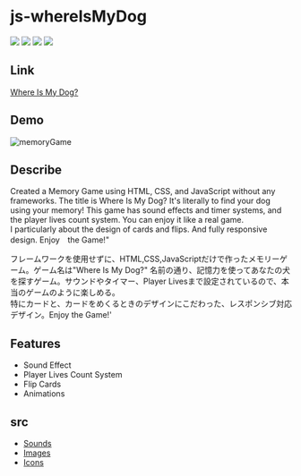 # js-whereIsMyDog

<img src="https://img.shields.io/badge/-HTML5-E34F26.svg?logo=html5&style=flat&logoColor=fff"> <img src="https://img.shields.io/badge/-CSS3-1572B6.svg?logo=css3&style=flat"> <img src="https://img.shields.io/badge/-JavaScript-black.svg?logo=javascript&style=flat"> <img src="https://img.shields.io/badge/-webpack-2E5E82.svg?logo=webpack&style=flat&">

## Link
[Where Is My Dog?](https://js-whereismydog.onrender.com/)


## Demo

![memoryGame](https://user-images.githubusercontent.com/75118062/225224460-4c41da99-960e-4214-ad90-5f6c6e489dc0.gif)



## Describe

Created a Memory Game using HTML, CSS, and JavaScript without any frameworks. The title is Where Is My Dog? It's literally to find your dog using your memory! This game has sound effects and timer systems, and the player lives count system. You can enjoy it like a real game.<br/>
I particularly about the design of cards and flips. And fully responsive design. Enjoy　the Game!"

フレームワークを使用せずに、HTML,CSS,JavaScriptだけで作ったメモリーゲーム。ゲーム名は"Where Is My Dog?" 名前の通り、記憶力を使ってあなたの犬を探すゲーム。サウンドやタイマー、Player Livesまで設定されているので、本当のゲームのように楽しめる。<br />
特にカードと、カードをめくるときのデザインにこだわった、レスポンシブ対応デザイン。Enjoy the Game!'

## Features
- Sound Effect
- Player Lives Count System
- Flip Cards
- Animations

## src
* [Sounds](https://pixabay.com/ja/sound-effects/search/dog/?duration=0-30)
* [Images](https://iconscout.com/all-assets/dog?price=free)
* [Icons](https://fontawesome.com/search?q=dog&o=r)
